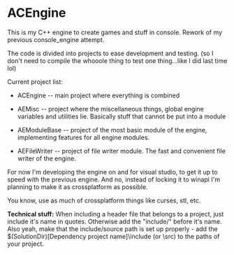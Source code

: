 # ACEngine

This is my C++ engine to create games and stuff in console. Rework of my previous console_engine attempt.

The code is divided into projects to ease development and testing. (so I don't need to compile the whooole thing to test one thing...like I did last time lol)

Current project list:

* ACEngine -- main project where everything is combined

* AEMisc -- project where the miscellaneous things, global engine variables and utilities lie.  Basically stuff that cannot be put into a module

* AEModuleBase -- project of the most basic module of the engine, implementing features for all engine modules.

* AEFileWriter -- project of file writer module. The fast and convenient file writer of the engine.


For now I'm developing the engine on and for visual studio, to get it up to speed with the previous engine. And no, instead of locking it to winapi I'm planning to make it as crossplatform as possible. 

You know, use as much of crossplatform things like curses, stl, etc.

**Technical stuff:** When including a header file that belongs to a project, just include it's name in quotes. Otherwise add the "include/" before it's name. Also yeah, make that the include/source path is set up properly - add the $(SolutionDir)\[Dependency project name]\include (or \src) to the paths of your project.